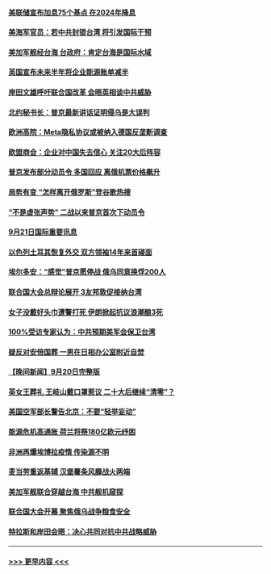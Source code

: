 #### [美联储宣布加息75个基点 在2024年降息](../pages/prog202/a103533718.md?t=09220450) 
#### [美海军官员：若中共封锁台湾 将引发国际干预](../pages/prog202/a103533822.md?t=09220450) 
#### [美加军舰经台海 台政府：肯定台海是国际水域](../pages/prog202/a103533762.md?t=09220450) 
#### [英国宣布未来半年将企业能源账单减半](../pages/prog202/a103533773.md?t=09220450) 
#### [岸田文雄呼吁联合国改革 会晤英相谈中共威胁](../pages/prog202/a103533766.md?t=09220450) 
#### [北约秘书长：普京最新讲话证明侵乌是大误判](../pages/prog202/a103533620.md?t=09220450) 
#### [欧洲高院：Meta隐私协议或被纳入德国反垄断调查](../pages/prog202/a103533702.md?t=09220450) 
#### [欧盟商会：企业对中国失去信心 关注20大后阵容](../pages/prog202/a103533592.md?t=09220450) 
#### [普京发布部分动员令 多国回应 离俄机票价格飙升](../pages/prog202/a103533478.md?t=09220450) 
#### [局势有变 “怎样离开俄罗斯”登谷歌热搜](../pages/prog202/a103533484.md?t=09220450) 
#### [“不是虚张声势” 二战以来普京首次下动员令](../pages/prog202/a103533493.md?t=09220450) 
#### [9月21日国际重要讯息](../pages/prog202/a103533460.md?t=09220450) 
#### [以色列土耳其恢复外交 双方领袖14年来首碰面](../pages/prog202/a103533403.md?t=09220450) 
#### [埃尔多安：“感觉”普京愿停战 俄乌同意换俘200人](../pages/prog202/a103533355.md?t=09220450) 
#### [联合国大会总辩论展开 3友邦敦促接纳台湾](../pages/prog202/a103533356.md?t=09220450) 
#### [女子没戴好头巾遭警打死 伊朗掀起抗议浪潮酿3死](../pages/prog202/a103533322.md?t=09220450) 
#### [100%受访专家认为：中共预期美军会保卫台湾](../pages/prog202/a103533332.md?t=09220450) 
#### [疑反对安倍国葬 一男在日相办公室附近自焚](../pages/prog202/a103533276.md?t=09220450) 
#### [【晚间新闻】9月20日完整版](../pages/prog202/a103533226.md?t=09220450) 
#### [英女王葬礼 王岐山戴口罩惹议 二十大后继续“清零”？](../pages/prog202/a103533249.md?t=09220450) 
#### [美国空军部长警告北京：不要“轻举妄动”](../pages/prog202/a103533225.md?t=09220450) 
#### [能源危机高通胀 荷兰将祭180亿欧元纾困](../pages/prog202/a103533075.md?t=09220450) 
#### [非洲再爆埃博拉疫情 传染源不明](../pages/prog202/a103533079.md?t=09220450) 
#### [麦当劳重返基辅 汉堡薯条风靡战火两端](../pages/prog202/a103533089.md?t=09220450) 
#### [美加军舰联合穿越台海 中共舰机窥探](../pages/prog202/a103533081.md?t=09220450) 
#### [联合国大会开幕 聚焦俄乌战争粮食安全](../pages/prog202/a103533071.md?t=09220450) 
#### [特拉斯和岸田会晤：决心共同对抗中共战略威胁](../pages/prog202/a103532969.md?t=09220450) 

----
#### [ >>> 更早内容 <<< ](../indexes/prog202-earlier.md)
